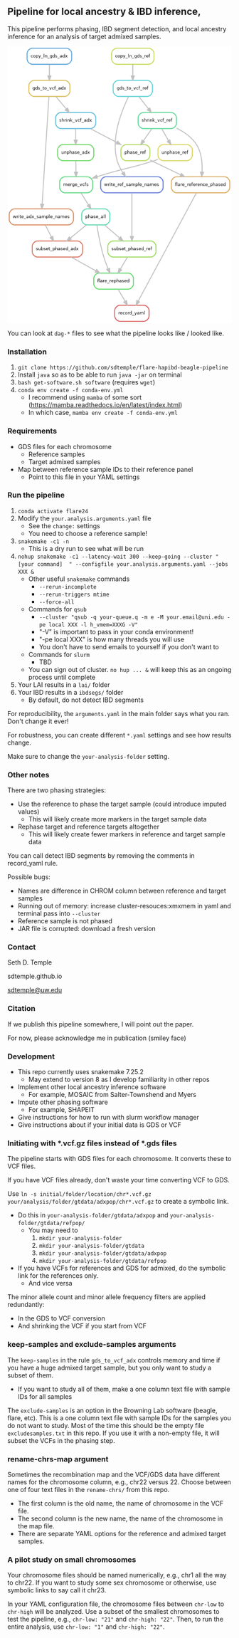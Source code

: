 ## Pipeline for local ancestry & IBD inference, 

This pipeline performs phasing, IBD segment detection, and local ancestry inference for an analysis of target admixed samples.

<img src="dag-240418.png" align="center" width="600px"/>

You can look at `dag-*` files to see what the pipeline looks like / looked like.

### Installation

1. `git clone https://github.com/sdtemple/flare-hapibd-beagle-pipeline`
2. Install `java` so as to be able to run `java -jar` on terminal
3. `bash get-software.sh software` (requires `wget`)
4. `conda env create -f conda-env.yml`
    - I recommend using `mamba` of some sort (https://mamba.readthedocs.io/en/latest/index.html)
    - In which case, `mamba env create -f conda-env.yml`

### Requirements

- GDS files for each chromosome
    - Reference samples
    - Target admixed samples
- Map between reference sample IDs to their reference panel
    - Point to this file in your YAML settings

### Run the pipeline 

1. `conda activate flare24`
2. Modify the `your.analysis.arguments.yaml` file
    - See the `change:` settings
    - You need to choose a reference sample!
3. `snakemake -c1 -n`
    - This is a dry run to see what will be run
4. `nohup snakemake -c1 --latency-wait 300 --keep-going --cluster " [your command]  " --configfile your.analysis.arguments.yaml --jobs XXX &`
    - Other useful `snakemake` commands
        - `--rerun-incomplete`
        - `--rerun-triggers mtime`
        - `--force-all`
    - Commands for `qsub`
        - `--cluster "qsub -q your-queue.q -m e -M your.email@uni.edu -pe local XXX -l h_vmem=XXXG -V" `
        - "-V" is important to pass in your conda environment!
        - "-pe local XXX" is how many threads you will use
        - You don't have to send emails to yourself if you don't want to
    - Commands for `slurm`
        - TBD
    - You can sign out of cluster. `no hup ... &` will keep this as an ongoing process until complete
5. Your LAI results in a `lai/` folder
6. Your IBD results in a `ibdsegs/` folder
    - By default, do not detect IBD segments

For reproducibility, the `arguments.yaml` in the main folder says what you ran. Don't change it ever!

For robustness, you can create different `*.yaml` settings and see how results change. 

Make sure to change the `your-analysis-folder` setting.

### Other notes

There are two phasing strategies:
- Use the reference to phase the target sample (could introduce imputed values)
    - This will likely create more markers in the target sample data
- Rephase target and reference targets altogether
    - This will likely create fewer markers in reference and target sample data

You can call detect IBD segments by removing the comments in record_yaml rule.

Possible bugs:
- Names are difference in CHROM column between reference and target samples
- Running out of memory: increase cluster-resouces:xmxmem in yaml and terminal pass into `--cluster`
- Reference sample is not phased
- JAR file is corrupted: download a fresh version 

### Contact

Seth D. Temple

sdtemple.github.io

sdtemple@uw.edu

### Citation

If we publish this pipeline somewhere, I will point out the paper.

For now, please acknowledge me in publication (smiley face)

### Development

- This repo currently uses snakemake 7.25.2
    - May extend to version 8 as I develop familiarity in other repos
- Implement other local ancestry inference software
    - For example, MOSAIC from Salter-Townshend and Myers
- Impute other phasing software
    - For example, SHAPEIT
- Give instructions for how to run with slurm workflow manager
- Give instructions about if your initial data is GDS or VCF

### Initiating with *.vcf.gz files instead of *.gds files

The pipeline starts with GDS files for each chromosome. It converts these to VCF files.

If you have VCF files already, don't waste your time converting VCF to GDS.

Use `ln -s initial/folder/location/chr*.vcf.gz your/analysis/folder/gtdata/adxpop/chr*.vcf.gz` to create a symbolic link.
- Do this in `your-analysis-folder/gtdata/adxpop` and `your-analysis-folder/gtdata/refpop/`
    - You may need to
        1. `mkdir your-analysis-folder`
        2. `mkdir your-analysis-folder/gtdata`
        3. `mkdir your-analysis-folder/gtdata/adxpop`
        4. `mkdir your-analysis-folder/gtdata/refpop`
- If you have VCFs for references and GDS for admixed, do the symbolic link for the references only.
    - And vice versa

The minor allele count and minor allele frequency filters are applied redundantly:
- In the GDS to VCF conversion
- And shrinking the VCF if you start from VCF

### keep-samples and exclude-samples arguments

The `keep-samples` in the rule `gds_to_vcf_adx` controls memory and time if you have a huge admixed target sample, but you only want to study a subset of them.
- If you want to study all of them, make a one column text file with sample IDs for all samples

The `exclude-samples` is an option in the Browning Lab software (beagle, flare, etc). This is a one column text file with sample IDs for the samples you do not want to study. Most of the time this should be the empty file `excludesamples.txt` in this repo. If you use it with a non-empty file, it will subset the VCFs in the phasing step.

### rename-chrs-map argument

Sometimes the recombination map and the VCF/GDS data have different names for the chromosome column, e.g., chr22 versus 22. Choose between one of four text files in the `rename-chrs/` from this repo.
- The first column is the old name, the name of chromosome in the VCF file.
- The second column is the new name, the name of the chromosome in the map file.
- There are separate YAML options for the reference and admixed target samples. 

### A pilot study on small chromosomes

Your chromosome files should be named numerically, e.g., chr1 all the way to chr22. If you want to study some sex chromosome or otherwise, use symbolic links to say call it chr23.

In your YAML configuration file, the chromosome files between `chr-low` to `chr-high` will be analyzed. Use a subset of the smallest chromosomes to test the pipeline, e.g., `chr-low: "21"` and `chr-high: "22"`. Then, to run the entire analysis, use `chr-low: "1"` and `chr-high: "22"`.
